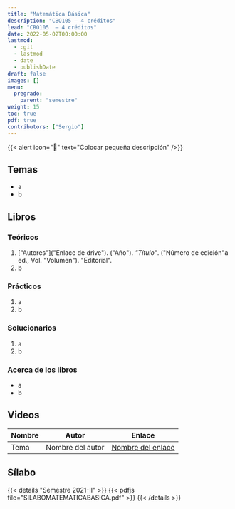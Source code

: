 ```yaml
---
title: "Matemática Básica"
description: "CBO105 — 4 créditos"
lead: "CBO105  — 4 créditos"
date: 2022-05-02T00:00:00
lastmod:
  - :git
  - lastmod
  - date
  - publishDate
draft: false
images: []
menu:
  pregrado:
    parent: "semestre"
weight: 15
toc: true
pdf: true
contributors: ["Sergio"]
---
```


{{< alert icon="📌" text="Colocar pequeña descripción" />}}

## Temas

- a
- b

## Libros

### Teóricos

1. ["Autores"]("Enlace de drive"). ("Año"). *"Título"*. ("Número de edición"a ed., Vol. "Volumen"). "Editorial".
2. b

### Prácticos

1. a
2. b

### Solucionarios

1. a
2. b

### Acerca de los libros

- a
- b

## Videos

|Nombre|Autor|Enlace|
|------|-----|------|
|Tema|Nombre del autor|[Nombre del enlace](#prácticos)|

## Sílabo

{{< details "Semestre 2021-II" >}}
{{< pdfjs file="SILABOMATEMATICABASICA.pdf" >}}
{{< /details >}}
